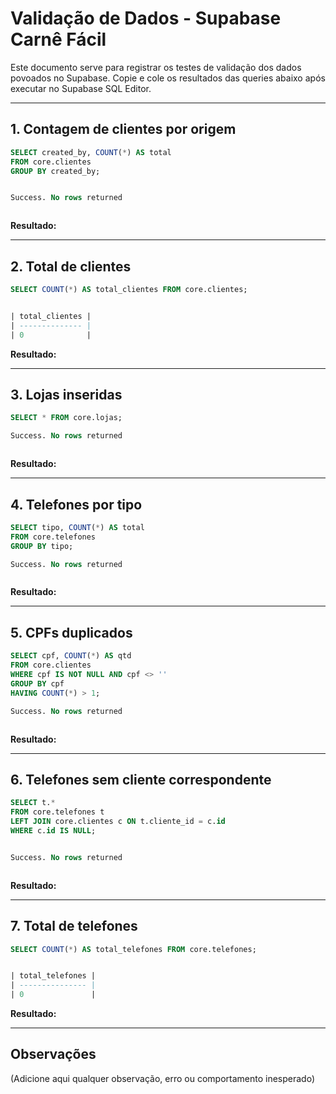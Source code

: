 # Validação de Dados - Supabase Carnê Fácil

Este documento serve para registrar os testes de validação dos dados povoados no Supabase. Copie e cole os resultados das queries abaixo após executar no Supabase SQL Editor.

---

## 1. Contagem de clientes por origem

```sql
SELECT created_by, COUNT(*) AS total
FROM core.clientes
GROUP BY created_by;


Success. No rows returned



```

**Resultado:**

---

## 2. Total de clientes

```sql
SELECT COUNT(*) AS total_clientes FROM core.clientes;


| total_clientes |
| -------------- |
| 0              |
```

**Resultado:**

---

## 3. Lojas inseridas

```sql
SELECT * FROM core.lojas;

Success. No rows returned



```

**Resultado:**

---

## 4. Telefones por tipo

```sql
SELECT tipo, COUNT(*) AS total
FROM core.telefones
GROUP BY tipo;

Success. No rows returned



```

**Resultado:**

---

## 5. CPFs duplicados

```sql
SELECT cpf, COUNT(*) AS qtd
FROM core.clientes
WHERE cpf IS NOT NULL AND cpf <> ''
GROUP BY cpf
HAVING COUNT(*) > 1;

Success. No rows returned



```

**Resultado:**

---

## 6. Telefones sem cliente correspondente

```sql
SELECT t.*
FROM core.telefones t
LEFT JOIN core.clientes c ON t.cliente_id = c.id
WHERE c.id IS NULL;


Success. No rows returned



```

**Resultado:**

---

## 7. Total de telefones

```sql
SELECT COUNT(*) AS total_telefones FROM core.telefones;


| total_telefones |
| --------------- |
| 0               |
```

**Resultado:**

---

## Observações

(Adicione aqui qualquer observação, erro ou comportamento inesperado)
